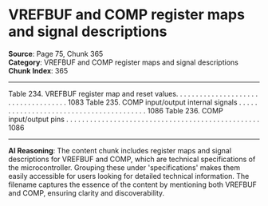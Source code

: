 # VREFBUF and COMP register maps and signal descriptions

**Source**: Page 75, Chunk 365  
**Category**: VREFBUF and COMP register maps and signal descriptions  
**Chunk Index**: 365

---

Table 234. VREFBUF register map and reset values. . . . . . . . . . . . . . . . . . . . . . . . . . . . . . . . . . . . 1083
Table 235. COMP input/output internal signals . . . . . . . . . . . . . . . . . . . . . . . . . . . . . . . . . . . . . . . . 1086
Table 236. COMP input/output pins . . . . . . . . . . . . . . . . . . . . . . . . . . . . . . . . . . . . . . . . . . . . . . . . . 1086

---

**AI Reasoning**: The content chunk includes register maps and signal descriptions for VREFBUF and COMP, which are technical specifications of the microcontroller. Grouping these under 'specifications' makes them easily accessible for users looking for detailed technical information. The filename captures the essence of the content by mentioning both VREFBUF and COMP, ensuring clarity and discoverability.
